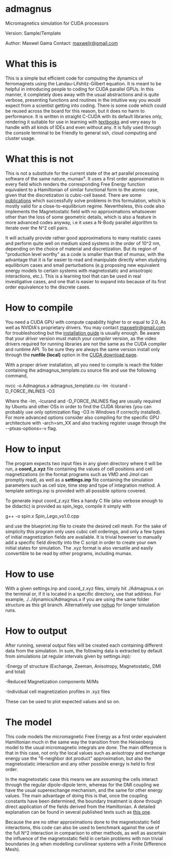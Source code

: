 # admagnus
Micromagnetics simulation for CUDA processors

Version: Sample/Template

Author: Maxwel Gama
Contact: maxweljr@gmail.com

# What this is

This is a simple but efficient code for computing the dynamics of ferromagnets using the Landau-Lifshitz-Gilbert equation. It is meant to be helpful in introducing people to coding for CUDA parallel GPUs. In this manner, it completely does away with the usual abstractions and is quite verbose, presenting functions and routines in the intuitive way you would expect from a scientist getting into coding. There is some code which could be reused across the board for this reason, but it does no harm to performance. It is  written in straight C-CUDA with its default libraries only, rendering it suitable for use in learning with [textbooks](http://www.mat.unimi.it/users/sansotte/cuda/CUDA_by_Example.pdf) and very easy to handle with all kinds of IDEs and even without any. It is fully used through the console terminal to be friendly to general ssh, cloud computing and cluster usage.

# What this is not

This is not a substitute for the current state of the art parallel processing software of the same nature, mumax³. It uses a first order approximation in every field which renders the corresponding Free Energy function equivalent to a Hamiltonian of similar functional form to the atomic case, given that the discretization is cubic-cell based. There are some [publications](https://www.sciencedirect.com/science/article/pii/S0304885317315032) which successfully solve problems in this formulation, which is mostly valid for a close-to-equilibrium regime. Nevertheless, this code also implements the Magnetostatic field with no approximations whatsoever other than the loss of some geometric details, which is also a feature in more advanced codes anyway, i.e it uses a N-Body parallel algorithm to iterate over the N^2 cell pairs. 

It will actually provide rather good approximations to many realistic cases and perform quite well on medium sized systems in the order of 10^2 nm, depending on the choice of material and discretization. But its region of "production level worthy" as a code is smaller than that of mumax, with the advantage that it is far easier to read and manipulate directly when studying equilibrium cases and small perturbations (e.g proposing new equivalent energy models to certain systems with magnetostatic and anisotropic interactions, etc.). This is a learning tool that can be used in real investigative cases, and one that is easier to expand into because of its first order equivalence to the discrete cases.

# How to compile

You need a CUDA GPU with compute capability higher to or equal to 2.0, As well as NVIDIA's proprietary drivers. You may contact maxweljr@gmail.com for troubleshooting but the [installation guide](https://docs.nvidia.com/cuda/cuda-installation-guide-linux/index.html) is usually enough. Be aware that your *driver* version must match your *compiler* version, as the video drivers required for running libraries are not the same as the CUDA compiler and runtime API. To be sure they are always the same version install only through the **runfile (local)** option in the [CUDA download page](https://developer.nvidia.com/cuda-downloads).

With a proper driver installation, all you need to compile is reach the folder containing the admagnus_template.cu source file and use the following command,

nvcc -o Admagnus.x admagnus_template.cu -lm -lcurand -D_FORCE_INLINES -O3

Where the -lm, -lcurand and -D_FORCE_INLINES flag are usually required by Ubuntu and other OSs in order to find the CUDA libraries (you can probably use only optimization flag -O3 in Windows if correctly installed). For more advanced options consider also compiling for the specific GPU architecture with -arch=sm_XX and also tracking register usage through the --ptxas-options=-v flag.

# How to input

The program expects two input files in any given directory where it will be run, a **coord_z.xyz** file containing the values of cell positions and cell magnetizations (in the format programs such as VMD and Jmol can promptly read), as well as a **settings.inp** file containing the simulation parameters such as cell size, time step and type of integration method. A template settings.inp is provided with all possible options covered.

To generate input coord_z.xyz files a handy C file (also verbose enough to be didactic) is provided as spin_lego, compile it simply with

g++ -o spin.x Spin_Lego_vs1.0.cpp 

and use the blueprint.inp file to create the desired cell mesh. For the sake of simplicity this program only uses cubic cell orderings, and only a few types of initial magnetization fields are available. It is trivial however to manually add a specific field directly into the C script in order to create your own initial states for simulation. The .xyz format is also versatile and easily convertible to be read by other programs, including mumax.

# How to use

With a given settings.inp and coord_z.xyz files, simply hit ./Admagnus.x on the terminal or, if it is located in a specific directory, use that address. For example, ./../dynamics/Admagnus.x if you are using the same folder structure as this git branch. Alternatively use [nohup](https://linux.101hacks.com/unix/nohup-command/) for longer simulation runs.

# How to output

After running, several output files will be created each containing different data from the simulation. In sum, the following data is extracted by default from simulations (at regular intervals given by settings.inp):

-Energy of structure (Exchange, Zeeman, Anisotropy, Magnetostatic, DMI and total)

-Reduced Magnetization components M/Ms

-Individual cell magnetization profiles in .xyz files

These can be used to plot expected values and so on.

# The model

This code models the micromagnetic Free Energy as a first order equivalent Hamiltonian much in the same way the transition from the Heisenberg model to the usual micromagnetic integrals are done. The main difference is that in this case, not only the local values such as anisotropy and exchange energy use the "6-neighbor dot product" approximation, but also the magnetostatic interaction and any other possible energy is held to first order. 

In the magnetostatic case this means we are assuming the cells interact through the regular dipole-dipole term, whereas for the DMI coupling we have the usual superexchange mechanism, and the same for other energy values. The main advantage of doing this is that, once the coupling constants have been determined, the boundary treatment is done through direct application of the fields derived from the Hamiltonian. A detailed explanation can be found in several published texts such as [this one](https://www.sciencedirect.com/science/article/abs/pii/S0304885317313148). 

Because the are no other approximations done to the magnetostatic field interactions, this code can also be used to benchmark against the use of the full N^2 interaction in comparison to other methods, as well as ascertain the influence of the magnetostatic field in certain problems with non trivial boundaries (e.g when modelling curvilinear systems with a Finite Difference Mesh).



